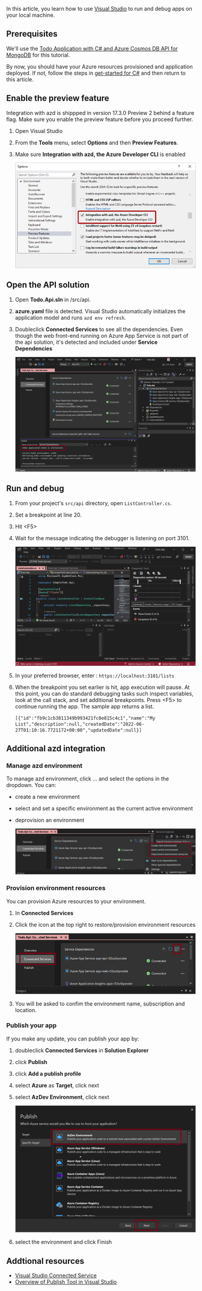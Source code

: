 In this article, you learn how to use [Visual Studio](/visualstudio/azure) to run and debug apps on your local machine.

## Prerequisites

We'll use the [Todo Application with C# and Azure Cosmos DB API for MongoDB](https://github.com/Azure-Samples/todo-csharp-cosmos-sql) for this tutorial.

By now, you should have your Azure resources provisioned and application deployed. If not, follow the steps in [get-started for C#](../get-started.md) and then return to this article.

## Enable the preview feature

Integration with azd is shippped in version 17.3.0 Preview 2 behind a feature flag. Make sure you enable the preview feature before you proceed further.

1. Open Visual Studio 

1. From the **Tools** menu, select **Options** and then **Preview Features**.

1. Make sure **Integration with azd, the Azure Developer CLI** is enabled

    !["Visual Studio option to enable azd"](../media/how-to-use-vscode-extension-to-debug-locally/vs-options.png)

## Open the API solution

1. Open **Todo.Api.sln** in /src/api. 

1. **azure.yaml** file is detected. Visual Studio automatically initializes the application model and runs `azd env refresh`.

1. Doubleclick **Connected Services** to see all the dependencies. Even though the web front-end running on Azure App Service is not part of the api solution, it's detected and included under **Service Dependencies**

    !["Visual Studio open azd solution"](../media/how-to-use-vscode-extension-to-debug-locally/vs-opensln.png)

## Run and debug

1. From your project's `src/api` directory, open `ListController.cs`.

1. Set a breakpoint at line 20.

1. Hit &lt;F5>

1. Wait for the message indicating the debugger is listening on port 3101.

    !["Message indicating debugger is listening on port 3101"](../media/how-to-use-vscode-extension-to-debug-locally/vs-f5.png)

1. In your preferred browser, enter : `https://localhost:3101/lists`

1. When the breakpoint you set earlier is hit, app execution will pause. At this point, you can do standard debugging tasks such inspect variables, look at the call stack, and set additional breakpoints. Press &lt;F5> to continue running the app. The sample app returns a list.

    ```
    [{"id":"fb9c1cb3811349b993421fc0e815c4c1","name":"My List","description":null,"createdDate":"2022-06-27T01:10:16.7721172+00:00","updatedDate":null}]
    ```

## Additional azd integration

### Manage azd environment

To manage azd environment, click ... and select the options in the dropdown. You can:
* create a new environment
* select and set a specific environment as the current active environment
* deprovision an environment

    !["Manage azd environment in Visual Studio"](../media/how-to-use-vscode-extension-to-debug-locally/vs-manageenv.png)

### Provision environment resources

You can provision Azure resources to your environment.

1. In **Connected Services**

1. Click the icon at the top right to restore/provision environment resources

    !["Provision environment resources in Visual Studio"](../media/how-to-use-vscode-extension-to-debug-locally/vs-provision.png)

1. You will be asked to confim the environment name, subscription and location.

### Publish your app

If you make any update, you can publish your app by:

1. doubleclick **Connected Services** in **Solution Explorer**

1. click **Publish**

1. click **Add a publish profile**

1. select **Azure** as **Target**, click next

1. select **AzDev Environment**, click next

    !["Message in Debug Console indicating debugger is listening on port 3100"](../media/how-to-use-vscode-extension-to-debug-locally/vs-publish.png)

1. select the environment and click Finish

## Addtional resources

* [Visual Studio Connected Service](/visualstudio/azure/overview-connected-services)
* [Overview of Publish Tool in Visual Studio](/visualstudio/deployment/publish-overview)